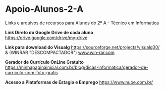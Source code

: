 # Apoio-Alunos-2-A
Links e arquivos de recursos para Alunos do 2º A - Técnico em Informatica 


**Link Direto do Google Drive de cada aluno**
https://drive.google.com/drive/my-drive

**Link para download do Visualg**
https://sourceforge.net/projects/visualg30/
& (WINRAR "DESCOMPACTADOR")
www.win-rar.com

**Gerador de Currículo OnLine Gratuito**
https://minhapaginainicial.com.br/blog/dicas-informatica/gerador-de-curriculo-com-foto-gratis

**Acesso a Plataformas de Estagio e Emprego**
https://www.nube.com.br/
